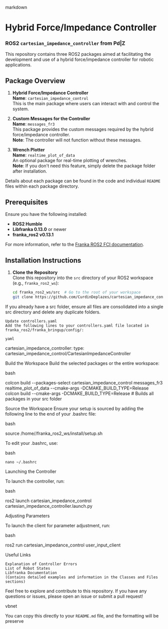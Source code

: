 markdown

# Hybrid Force/Impedance Controller

### ROS2 `cartesian_impedance_controller` from Pd|Z

This repository contains three ROS2 packages aimed at facilitating the development and use of a hybrid force/impedance controller for robotic applications.

## Package Overview

1. **Hybrid Force/Impedance Controller**  
   **Name**: `cartesian_impedance_control`  
   This is the main package where users can interact with and control the system.

2. **Custom Messages for the Controller**  
   **Name**: `messages_fr3`  
   This package provides the custom messages required by the hybrid force/impedance controller.  
   **Note**: The controller will not function without these messages.

3. **Wrench Plotter**  
   **Name**: `realtime_plot_of_data`  
   An optional package for real-time plotting of wrenches.  
   **Note**: If you don't need this feature, simply delete the package folder after installation.

Details about each package can be found in the code and individual `README` files within each package directory.

## Prerequisites

Ensure you have the following installed:

- **ROS2 Humble**
- **Libfranka 0.13.0** or newer
- **franka_ros2 v0.13.1**

For more information, refer to the [Franka ROS2 FCI documentation](https://support.franka.de/docs/franka_ros2.html).

## Installation Instructions

1. **Clone the Repository**  
   Clone this repository into the `src` directory of your ROS2 workspace (e.g., `franka_ros2_ws`):
   ```bash
   cd franka_ros2_ws/src  # Go to the root of your workspace
   git clone https://github.com/CurdinDeplazes/cartesian_impedance_control.git

If you already have a src folder, ensure all files are consolidated into a single src directory and delete any duplicate folders.

    Update controllers.yaml
    Add the following lines to your controllers.yaml file located in franka_ros2/franka_bringup/config/:

    yaml

cartesian_impedance_controller:
  type: cartesian_impedance_control/CartesianImpedanceController

Build the Workspace
Build the selected packages or the entire workspace:

bash

colcon build --packages-select cartesian_impedance_control messages_fr3 realtime_plot_of_data --cmake-args -DCMAKE_BUILD_TYPE=Release
colcon build --cmake-args -DCMAKE_BUILD_TYPE=Release  # Builds all packages in your src folder

Source the Workspace
Ensure your setup is sourced by adding the following line to the end of your .bashrc file:

bash

source /home/<user>/franka_ros2_ws/install/setup.sh

To edit your .bashrc, use:

bash

    nano ~/.bashrc

Launching the Controller

To launch the controller, run:

bash

ros2 launch cartesian_impedance_control cartesian_impedance_controller.launch.py

Adjusting Parameters

To launch the client for parameter adjustment, run:

bash

ros2 run cartesian_impedance_control user_input_client

Useful Links

    Explanation of Controller Errors
    List of Robot States
    Libfranka Documentation
    (Contains detailed examples and information in the Classes and Files sections)

Feel free to explore and contribute to this repository. If you have any questions or issues, please open an issue or submit a pull request!

vbnet


You can copy this directly to your `README.md` file, and the formatting will be preserve

